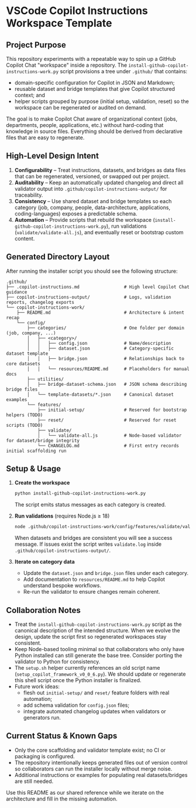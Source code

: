 # VSCode Copilot Instructions Workspace Template

## Project Purpose
This repository experiments with a repeatable way to spin up a GitHub Copilot Chat "workspace" inside a repository. The `install-github-copilot-instructions-work.py` script provisions a tree under `.github/` that contains:

- domain-specific configuration for Copilot in JSON and Markdown;
- reusable dataset and bridge templates that give Copilot structured context; and
- helper scripts grouped by purpose (initial setup, validation, reset) so the workspace can be regenerated or audited on demand.

The goal is to make Copilot Chat aware of organizational context (jobs, departments, people, applications, etc.) without hard-coding that knowledge in source files. Everything should be derived from declarative files that are easy to regenerate.

## High-Level Design Intent
1. **Configurability** – Treat instructions, datasets, and bridges as data files that can be regenerated, versioned, or swapped out per project.
2. **Auditability** – Keep an automatically updated changelog and direct all validator output into `.github/copilot-instructions-output/` for traceability.
3. **Consistency** – Use shared dataset and bridge templates so each category (job, company, people, data-architecture, applications, coding-languages) exposes a predictable schema.
4. **Automation** – Provide scripts that rebuild the workspace (`install-github-copilot-instructions-work.py`), run validations (`validate/validate-all.js`), and eventually reset or bootstrap custom content.

## Generated Directory Layout
After running the installer script you should see the following structure:

```
.github/
├── .copilot-instructions.md                 # High level Copilot Chat guidance
├── copilot-instructions-output/             # Logs, validation reports, changelog exports
└── copilot-instructions-work/
    ├── README.md                            # Architecture & intent recap
    └── config/
        ├── categories/                      # One folder per domain (job, company, ...)
        │   ├── <category>/
        │   │   ├── config.json              # Name/description
        │   │   ├── dataset.json             # Category-specific dataset template
        │   │   ├── bridge.json              # Relationships back to core datasets
        │   │   └── resources/README.md      # Placeholders for manual docs
        ├── utilities/
        │   ├── bridge-dataset-schema.json   # JSON schema describing bridge files
        │   └── template-datasets/*.json     # Canonical dataset examples
        └── features/
            ├── initial-setup/               # Reserved for bootstrap helpers (TODO)
            ├── reset/                       # Reserved for reset scripts (TODO)
            ├── validate/
            │   └── validate-all.js          # Node-based validator for dataset/bridge integrity
            └── CHANGELOG.md                 # First entry records initial scaffolding run
```

## Setup & Usage
1. **Create the workspace**
   ```bash
   python install-github-copilot-instructions-work.py
   ```
   The script emits status messages as each category is created.

2. **Run validations** (requires Node.js ≥ 18)
   ```bash
   node .github/copilot-instructions-work/config/features/validate/validate-all.js
   ```
   When datasets and bridges are consistent you will see a success message. If issues exist the script writes `validate.log` inside `.github/copilot-instructions-output/`.

3. **Iterate on category data**
   - Update the `dataset.json` and `bridge.json` files under each category.
   - Add documentation to `resources/README.md` to help Copilot understand bespoke workflows.
   - Re-run the validator to ensure changes remain coherent.

## Collaboration Notes
- Treat the `install-github-copilot-instructions-work.py` script as the canonical description of the intended structure. When we evolve the design, update the script first so regenerated workspaces stay consistent.
- Keep Node-based tooling minimal so that collaborators who only have Python installed can still generate the base tree. Consider porting the validator to Python for consistency.
- The `setup.sh` helper currently references an old script name (`setup_copilot_framework_v0_0_6.py`). We should update or regenerate this shell script once the Python installer is finalized.
- Future work ideas:
  - flesh out `initial-setup/` and `reset/` feature folders with real automation;
  - add schema validation for `config.json` files;
  - integrate automated changelog updates when validators or generators run.

## Current Status & Known Gaps
- Only the core scaffolding and validator template exist; no CI or packaging is configured.
- The repository intentionally keeps generated files out of version control so collaborators can run the installer locally without merge noise.
- Additional instructions or examples for populating real datasets/bridges are still needed.

Use this README as our shared reference while we iterate on the architecture and fill in the missing automation.
